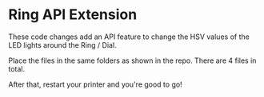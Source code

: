 # Ring API Extension

These code changes add an API feature to change the HSV values of the LED lights around the Ring / Dial.

Place the files in the same folders as shown in the repo. There are 4 files in total.

After that, restart your printer and you're good to go!
